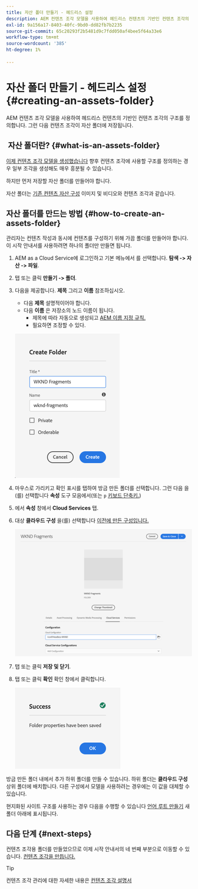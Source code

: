 ```yaml
---
title: 자산 폴더 만들기 - 헤드리스 설정
description: AEM 컨텐츠 조각 모델을 사용하여 헤드리스 컨텐츠의 기반인 컨텐츠 조각의 구조를 정의합니다.
exl-id: 9a156a17-8403-40fc-9bd0-dd82fb7b2235
source-git-commit: 65c20293f2b5481d9c7fdd050af4bee5f64a33e6
workflow-type: tm+mt
source-wordcount: '385'
ht-degree: 1%

---
```


# 자산 폴더 만들기 - 헤드리스 설정 {#creating-an-assets-folder}

AEM 컨텐츠 조각 모델을 사용하여 헤드리스 컨텐츠의 기반인 컨텐츠 조각의 구조를 정의합니다. 그런 다음 컨텐츠 조각이 자산 폴더에 저장됩니다.

##  자산 폴더란? {#what-is-an-assets-folder}

[이제 컨텐츠 조각 모델을 생성했습니다](create-content-model.md) 향후 컨텐츠 조각에 사용할 구조를 정의하는 경우 일부 조각을 생성해도 매우 흥분될 수 있습니다.

하지만 먼저 저장할 자산 폴더를 만들어야 합니다.

자산 폴더는 [기존 컨텐츠 자산 구성](/help/assets/manage-digital-assets.md) 이미지 및 비디오와 컨텐츠 조각과 같습니다.

## 자산 폴더를 만드는 방법 {#how-to-create-an-assets-folder}

관리자는 컨텐츠 작성과 동시에 컨텐츠를 구성하기 위해 가끔 폴더를 만들어야 합니다. 이 시작 안내서를 사용하려면 하나의 폴더만 만들면 됩니다.

1. AEM as a Cloud Service에 로그인하고 기본 메뉴에서 를 선택합니다. **탐색 -> 자산 -> 파일**.
1. 탭 또는 클릭 **만들기 -> 폴더**.
1. 다음을 제공합니다. **제목** 그리고 **이름** 참조하십시오.
   * 다음 **제목** 설명적이어야 합니다.
   * 다음 **이름** 은 저장소의 노드 이름이 됩니다.
      * 제목에 따라 자동으로 생성되고 [AEM 이름 지정 규칙.](/help/implementing/developing/introduction/naming-conventions.md)
      * 필요하면 조정할 수 있다.

   ![폴더 만들기](../assets/assets-folder-create.png)
1. 마우스로 가리키고 확인 표시를 탭하여 방금 만든 폴더를 선택합니다. 그런 다음 을(를) 선택합니다 **속성** 도구 모음에서(또는 `p` [키보드 단축키.](/help/sites-cloud/authoring/getting-started/keyboard-shortcuts.md))
1. 에서 **속성** 창에서 **Cloud Services** 탭.
1. 대상 **클라우드 구성** 을(를) 선택합니다 [이전에 만든 구성입니다.](create-configuration.md)

   ![자산 폴더 구성](../assets/assets-folder-configure.png)
1. 탭 또는 클릭 **저장 및 닫기**.
1. 탭 또는 클릭 **확인** 확인 창에서 클릭합니다.

   ![확인 창](../assets/assets-folder-confirmation.png)

방금 만든 폴더 내에서 추가 하위 폴더를 만들 수 있습니다. 하위 폴더는 **클라우드 구성** 상위 폴더에 배치합니다. 다른 구성에서 모델을 사용하려는 경우에는 이 값을 대체할 수 있습니다.

현지화된 사이트 구조를 사용하는 경우 다음을 수행할 수 있습니다 [언어 루트 만들기](/help/assets/translate-assets.md) 새 폴더 아래에 표시됩니다.

## 다음 단계 {#next-steps}

컨텐츠 조각용 폴더를 만들었으므로 이제 시작 안내서의 네 번째 부분으로 이동할 수 있습니다. [컨텐츠 조각을 만듭니다.](create-content-fragment.md)

>[!TIP]
>
>컨텐츠 조각 관리에 대한 자세한 내용은 [컨텐츠 조각 설명서](/help/assets/content-fragments/content-fragments.md)
